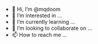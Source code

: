 - 👋 Hi, I’m @mqdoom
- 👀 I’m interested in ...
- 🌱 I’m currently learning ...
- 💞️ I’m looking to collaborate on ...
- 📫 How to reach me ...

<!---
mqdoom/mqdoom is a ✨ special ✨ repository because its `README.md` (this file) appears on your GitHub profile.
You can click the Preview link to take a look at your changes.
--->
